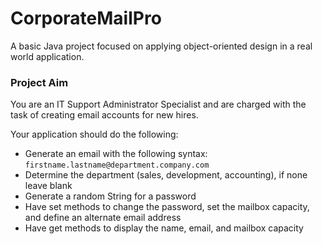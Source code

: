 # CorporateMailPro
A basic Java project focused on applying object-oriented design in a real world application.

### Project Aim
You are an IT Support Administrator Specialist and are charged with the task of creating email accounts for new hires.

Your application should do the following:
- Generate an email with the following syntax: `firstname.lastname@department.company.com`
- Determine the department (sales, development, accounting), if none leave blank
- Generate a random String for a password
- Have set methods to change the password, set the mailbox capacity, and define an alternate email address
- Have get methods to display the name, email, and mailbox capacity
